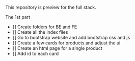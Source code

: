 This repository is preview for the full stack.


The 1st part
- [] Create folders for BE and FE
- [] Create all the index files
- [] Go to bootstrap website and add bootstrap css and js
- [] Create a few cards for products and adjust the ui
- [] Create an html page for a single product
- [] Add id to each card 
